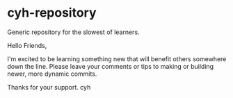 # cyh-repository
Generic repository for the slowest of learners.

Hello Friends,

I'm excited to be learning something new that will benefit others somewhere down the line.
Please leave your comments or tips to making or building newer, more dynamic commits.

Thanks for your support.
cyh
